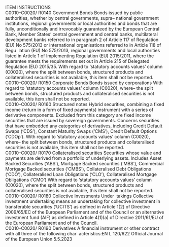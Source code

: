  
ITEM  INSTRUCTIONS  
C0010–C0020/ 
R0140  Government Bonds  Bonds issued by public authorities, whether by central governments, supra– 
national government institutions, regional governments or local authorities and 
bonds that are fully, unconditionally and irrevocably guaranteed by the European 
Central Bank, Member States’ central government and central banks, multilateral 
development banks referred to in paragraph 2 of Article 117 of Regulation (EU) 
No 575/2013 or international organisations referred to in Article 118 of Regu ­
lation (EU) No 575/2013, regional governments and local authorities listed in 
Article 1 of Implementing Regulation (EU) 2015/2011, where the guarantee 
meets the requirements set out in Article 215 of Delegated Regulation (EU) 
2015/35. 
With regard to ‘statutory accounts values’ column (C0020), where the split 
between bonds, structured products and collateralised securities is not available, 
this item shall not be reported.  
C0010–C0020/ 
R0150  Corporate Bonds  Bonds issued by corporations 
With regard to ‘statutory accounts values’ column (C0020), where– the split 
between bonds, structured products and collateralised securities is not available, 
this item shall not be reported.  
C0010–C0020/ 
R0160  Structured notes  Hybrid securities, combining a fixed income (return in a form of fixed payments) 
instrument with a series of derivative components. Excluded from this category 
are fixed income securities that are issued by sovereign governments. Concerns 
securities that have embedded any categories of derivatives, including Credit 
Default Swaps (‘CDS’), Constant Maturity Swaps (‘CMS’), Credit Default Options 
(‘CDOp’). 
With regard to ‘statutory accounts values’ column (C0020), where– the split 
between bonds, structured products and collateralised securities is not available, 
this item shall not be reported.  
C0010–C0020/ 
R0170  Collateralised securities  Securities whose value and payments are derived from a portfolio of underlying 
assets. Includes Asset Backed Securities (‘ABS’), Mortgage Backed securities (‘MBS’), 
Commercial Mortgage Backed securities (‘CMBS’), Collateralised Debt Obligations 
(‘CDO’), Collateralised Loan Obligations (‘CLO’), Collateralised Mortgage 
Obligations (‘CMO’) 
With regard to ‘statutory accounts values’ column (C0020), where the split 
between bonds, structured products and collateralised securities is not available, 
this item shall not be reported.  
C0010–C0020/ 
R0180  Collective Investments Under ­
takings  Collective investment undertaking means an undertaking for collective investment 
in transferable securities (‘UCITS’) as defined in Article 1(2) of Directive 
2009/65/EC of the European Parliament and of the Council or an alternative 
investment fund (AIF) as defined in Article 4(1)(a) of Directive 2011/61/EU of 
the European Parliament and of the Council.  
C0010–C0020/ 
R0190  Derivatives  A financial instrument or other contract with all three of the following char ­
acteristics:EN  L 120/622 Official Journal of the European Union 5.5.2023